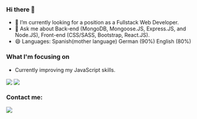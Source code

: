 ### Hi there 👋


<!-- **habidbesp/habidbesp** is a ✨ _special_ ✨ repository because its `README.md` (this file) appears on your GitHub profile.
Here are some ideas to get you started: -->

- 🌱 I’m currently looking for a position as a Fullstack Web Developer.
- 💬 Ask me about Back-end (MongoDB, Mongoose.JS, Express.JS, and Node.JS), Front-end (CSS/SASS, Bootstrap, React.JS).
- 😄 Languages: Spanish(mother language) German (90%) English (80%)

### What I'm focusing on 

- Currently improving my JavaScript skills.

<img align="center" src="https://github-readme-stats.vercel.app/api?username=habidbesp&show_icons=true&theme=radical&title_color=e47405&text_color=fff&icon_color=139fae"/>
<img align="center" src="https://github-readme-stats.vercel.app/api/top-langs/?username=habidbesp&theme=radical&title_color=e47405&text_color=fff"/>

### Contact me:

<a href="https://www.linkedin.com/in/habidbadillo/"><img src="https://img.shields.io/badge/linkedin%20@habid_b_espinosa-DD2476?style=for-the-badge&logo=linkedin&logoColor=white"/></a>
